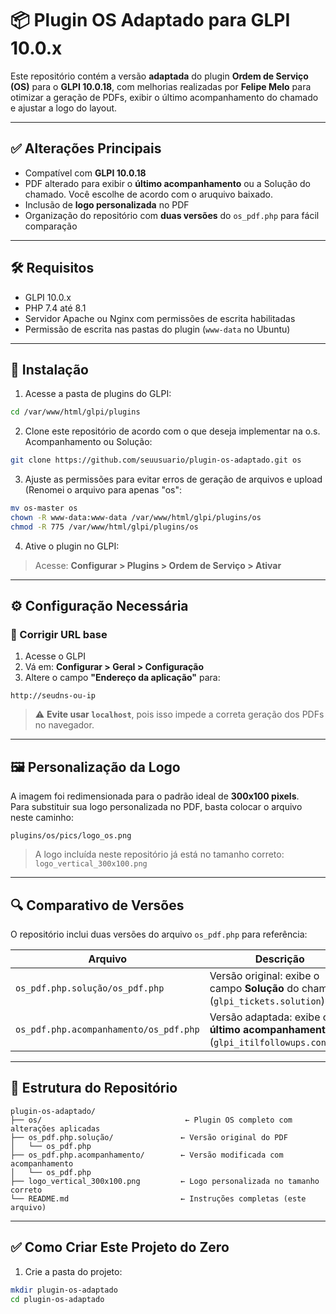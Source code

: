 # 📦 Plugin OS Adaptado para GLPI 10.0.x

Este repositório contém a versão **adaptada** do plugin **Ordem de Serviço (OS)** para o **GLPI 10.0.18**, com melhorias realizadas por **Felipe Melo** para otimizar a geração de PDFs, exibir o último acompanhamento do chamado e ajustar a logo do layout.

---

## ✅ Alterações Principais

- Compatível com **GLPI 10.0.18**
- PDF alterado para exibir o **último acompanhamento** ou a Solução do chamado. Você escolhe de acordo com o aruquivo baixado.
- Inclusão de **logo personalizada** no PDF
- Organização do repositório com **duas versões** do `os_pdf.php` para fácil comparação

---

## 🛠️ Requisitos

- GLPI 10.0.x 
- PHP 7.4 até 8.1
- Servidor Apache ou Nginx com permissões de escrita habilitadas
- Permissão de escrita nas pastas do plugin (`www-data` no Ubuntu)

---

## 🚀 Instalação

1. Acesse a pasta de plugins do GLPI:

```bash
cd /var/www/html/glpi/plugins
```

2. Clone este repositório de acordo com o que deseja implementar na o.s. Acompanhamento ou Solução:

```bash
git clone https://github.com/seuusuario/plugin-os-adaptado.git os
```

3. Ajuste as permissões para evitar erros de geração de arquivos e upload (Renomei o arquivo para apenas "os":

```bash
mv os-master os
chown -R www-data:www-data /var/www/html/glpi/plugins/os
chmod -R 775 /var/www/html/glpi/plugins/os
```

4. Ative o plugin no GLPI:

> Acesse: **Configurar > Plugins > Ordem de Serviço > Ativar**

---

## ⚙️ Configuração Necessária

### 🔗 Corrigir URL base

1. Acesse o GLPI
2. Vá em: **Configurar > Geral > Configuração**
3. Altere o campo **"Endereço da aplicação"** para:

```plaintext
http://seudns-ou-ip
```

> ⚠️ **Evite usar `localhost`**, pois isso impede a correta geração dos PDFs no navegador.

---

## 🖼️ Personalização da Logo

A imagem foi redimensionada para o padrão ideal de **300x100 pixels**.  
Para substituir sua logo personalizada no PDF, basta colocar o arquivo neste caminho:

```plaintext
plugins/os/pics/logo_os.png
```

> A logo incluída neste repositório já está no tamanho correto: `logo_vertical_300x100.png`

---

## 🔍 Comparativo de Versões

O repositório inclui duas versões do arquivo `os_pdf.php` para referência:

| Arquivo                          | Descrição                                                               |
|----------------------------------|-------------------------------------------------------------------------|
| `os_pdf.php.solução/os_pdf.php` | Versão original: exibe o campo **Solução** do chamado (`glpi_tickets.solution`) |
| `os_pdf.php.acompanhamento/os_pdf.php` | Versão adaptada: exibe o **último acompanhamento** (`glpi_itilfollowups.content`) |

---

## 📁 Estrutura do Repositório

```plaintext
plugin-os-adaptado/
├── os/                                ← Plugin OS completo com alterações aplicadas
├── os_pdf.php.solução/               ← Versão original do PDF
│   └── os_pdf.php
├── os_pdf.php.acompanhamento/        ← Versão modificada com acompanhamento
│   └── os_pdf.php
├── logo_vertical_300x100.png         ← Logo personalizada no tamanho correto
└── README.md                         ← Instruções completas (este arquivo)
```

---

## ✅ Como Criar Este Projeto do Zero

1. Crie a pasta do projeto:

```bash
mkdir plugin-os-adaptado
cd plugin-os-adaptado
```
